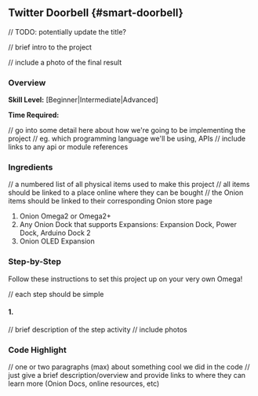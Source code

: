 ## Twitter Doorbell {#smart-doorbell}

// TODO: potentially update the title?


<!-- comment: anything in triangle brackets is meant to be replaced with text -->
<!-- comment: see `Omega2/Projects/oled/twitter-feed.md` for an example -->

// brief intro to the project

// include a photo of the final result

### Overview

**Skill Level:** [Beginner|Intermediate|Advanced]

**Time Required:** <a time estimate to complete the project>

// go into some detail here about how we're going to be implementing the project
//	eg. which programming language we'll be using, APIs
//	include links to any api or module references

### Ingredients

// a numbered list of all physical items used to make this project
//	all items should be linked to a place online where they can be bought
//	the Onion items should be linked to their corresponding Onion store page

1. Onion Omega2 or Omega2+
1. Any Onion Dock that supports Expansions: Expansion Dock, Power Dock, Arduino Dock 2
1. Onion OLED Expansion



### Step-by-Step

Follow these instructions to set this project up on your very own Omega!

// each step should be simple

#### 1. <Step Activity>

// brief description of the step activity
//	include photos



### Code Highlight

// one or two paragraphs (max) about something cool we did in the code
//	just give a brief description/overview and provide links to where they can learn more (Onion Docs, online resources, etc)

